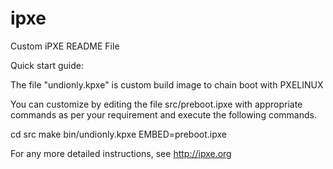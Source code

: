 # ipxe
Custom iPXE README File

Quick start guide:

The file "undionly.kpxe" is custom build image to chain boot with PXELINUX

You can customize by editing the file src/preboot.ipxe with appropriate commands as per your requirement and execute the following commands.

   cd src
   make bin/undionly.kpxe EMBED=preboot.ipxe

For any more detailed instructions, see http://ipxe.org
